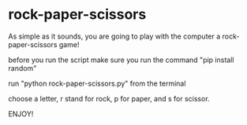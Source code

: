# rock-paper-scissors

As simple as it sounds, you are going to play with the computer a rock-paper-scissors game!

before you run the script make sure you run the command "pip install random"

run "python rock-paper-scissors.py" from the terminal

choose a letter, r stand for rock, p for paper, and s for scissor.

ENJOY!
